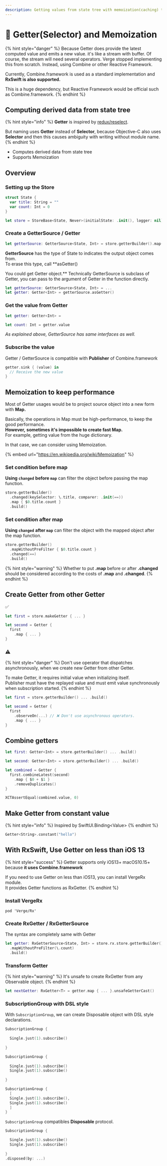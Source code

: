 ```yaml
---
description: Getting values from state tree with memoization(caching) to keep performance.
---
```


# 💫 Getter\(Selector\) and Memoization

{% hint style="danger" %}
Because Getter does provide the latest computed value and emits a new value. it's like a stream with buffer. Of course, the stream will need several operators. Verge stopped implementing this from scratch. Instead, using Combine or other Reactive Framework. 

Currently, Combine.framework is used as a standard implementation and **RxSwift is also supported.**

This is a huge dependency, but Reactive Framework would be official such as Combine.framework.
{% endhint %}

## Computing derived data from state tree

{% hint style="info" %}
**Getter** is inspired by [redux/reselect](https://github.com/reduxjs/reselect).

But naming uses **Getter** instead of **Selector**, because Objective-C also uses **Selector** and then this causes ambiguity with writing without module name.
{% endhint %}

* Computes derived data from state tree
* Supports Memoization

## Overview

### Setting up the Store

```swift
struct State {
  var title: String = ""
  var count: Int = 0
}
```

```swift
let store = StoreBase<State, Never>(initialState: .init(), logger: nil)
```

### Create a GetterSource / Getter

```swift
let getterSource: GetterSource<State, Int> = store.getterBuilder().map(\.count)
```

**GetterSource** has the type of State to indicates the output object comes from.  
To erase this type, call **asGetter\(\)  
  
You could get Getter object.** Technically GetterSource is subclass of Getter, you can pass to the argument of Getter in the function directly.

```swift
let getterSource: GetterSource<State, Int> = ...
let getter: Getter<Int> = getterSource.asGetter()
```

### Get the value from Getter

```swift
let getter: Getter<Int> = 

let count: Int = getter.value
```

_As explained above, GetterSource has same interfaces as well._

### Subscribe the value

Getter / GetterSource is compatible with **Publisher** of Combine.framework

```swift
getter.sink { (value) in
  // Receive the new value
}
```

## Memoization to keep performance

Most of Getter usages would be to project source object into a new form with **Map.**  
  
Basically, the operations in Map must be high-performance, to keep the good performance.  
**However,** **sometimes it's impossible to create fast Map.**  
For example, getting value from the huge dictionary.

In that case, we can consider using Memoization.

{% embed url="https://en.wikipedia.org/wiki/Memoization" %}



### Set condition before map

**Using `changed`** **before `map`** can filter the object before passing the map function.

```swift
store.getterBuilder()
  .changed(keySelector: \.title, comparer: .init(==))
  .map { $0.title.count }
  .build()
```



### Set condition after map

**Using `changed`** **after `map`** can filter the object with the mapped object after the map function.

```swift
store.getterBuilder()
  .mapWithoutPreFilter { $0.title.count }
  .changed(==)
  .build()
```

{% hint style="warning" %}
Whether to put **.map** before or after **.changed** should be considered according to the costs of **.map** and **.changed**.
{% endhint %}

## Create Getter from other Getter

✅

```swift
let first = store.makeGetter { ... }

let second = Getter {
  first
    .map { ... } 
}
```

### ⚠️

{% hint style="danger" %}
Don't use operator that dispatches asynchronously, when we create new Getter from other Getter.

To make Getter, it requires initial value when initializing itself.  
Publisher must have the replayed value and must emit value synchronously when subscription started.
{% endhint %}

```swift
let first = store.getterBuilder() ... .build()

let second = Getter {
  first
    .observeOn(...) // ❌ Don't use asynchronous operators.
    .map { ... } 
}
```



## Combine getters

```swift
let first: Getter<Int> = store.getterBuilder() ... .build()

let second: Getter<Int> = store.getterBuilder() ... .build()

let combined = Getter {
  first.combineLatest(second)
    .map { $0 + $1 }
    .removeDuplicates()
}

XCTAssertEqual(combined.value, 0)
```

## Make Getter from constant value

{% hint style="info" %}
Inspired by SwiftUI.Binding&lt;Value&gt;
{% endhint %}

```swift
Getter<String>.constant("hello")
```

## With RxSwift, Use Getter on less than iOS 13

{% hint style="success" %}
Getter supports only iOS13+ macOS10.15+ because **it uses Combine.framework**

If you need to use Getter on less than iOS13, you can install VergeRx module.  
It provides Getter functions as RxGetter.
{% endhint %}

### Install VergeRx

```text
pod 'Verge/Rx'
```

### Create RxGetter / RxGetterSource

The syntax are completely same with Getter

```swift
let getter: RxGetterSource<State, Int> = store.rx.store.getterBuilder()
  .mapWithoutPreFilter(\.count)
  .build()
```

### Transform Getter

{% hint style="warning" %}
It's unsafe to create RxGetter from any Observable object.
{% endhint %}

```swift
let nextGetter: RxGetter<T> = getter.map { ... }.unsafeGetterCast()
```

### 

### SubscriptionGroup with DSL style

With `SubscriptionGroup`, we can create Disposable object with DSL style declarations.

```swift
SubscriptionGroup {
      
  Single.just(1).subscribe()
  
}

SubscriptionGroup {
  
  Single.just(1).subscribe()
  Single.just(1).subscribe()
        
}

SubscriptionGroup {
  [
  Single.just(1).subscribe(),
  Single.just(1).subscribe()
  ]
}
```

`SubscriptionGroup` compatibles **Disposable** protocol.

```swift
SubscriptionGroup {

  Single.just(1).subscribe()
  Single.just(1).subscribe()
            
}
.disposed(by: ...)
```



